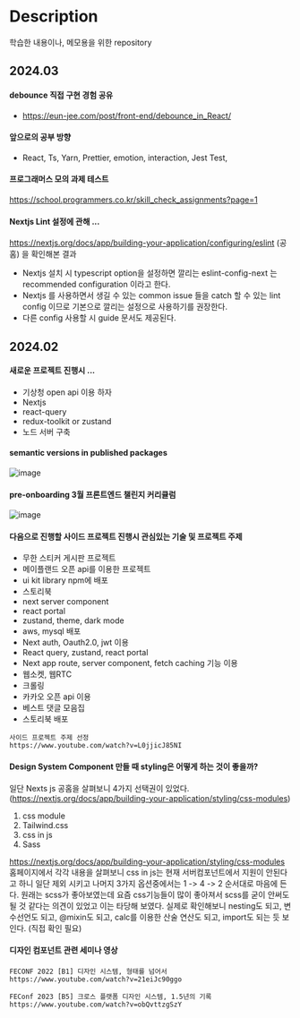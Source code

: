 # Description
학습한 내용이나, 메모용을 위한 repository

## 2024.03 

#### debounce 직접 구현 경험 공유
- https://eun-jee.com/post/front-end/debounce_in_React/

#### 앞으로의 공부 방향
- React, Ts, Yarn, Prettier, emotion, interaction, Jest Test, 

#### 프로그래머스 모의 과제 테스트  
https://school.programmers.co.kr/skill_check_assignments?page=1

#### Nextjs Lint 설정에 관해 ... 
https://nextjs.org/docs/app/building-your-application/configuring/eslint (공홈) 을 확인해본 결과 
- Nextjs 설치 시 typescript option을 설정하면 깔리는 eslint-config-next 는 recommended configuration 이라고 한다.
- Nextjs 를 사용하면서 생길 수 있는 common issue 들을 catch 할 수 있는 lint config 이므로 기본으로 깔리는 설정으로 사용하기를 권장한다.
- 다른 config 사용할 시 guide 문서도 제공된다. 

## 2024.02

#### 새로운 프로젝트 진행시 ... 
  - 기상청 open api 이용 하자
  - Nextjs
  - react-query
  - redux-toolkit or zustand
  - 노드 서버 구축
#### semantic versions in published packages  

![image](https://github.com/lbaku89/TIL/assets/96039047/e71d1d39-e92b-4616-91e1-bc4766ca242a)

#### pre-onboarding 3월 프론트엔드 챌린지 커리큘럼    

![image](https://github.com/lbaku89/TIL/assets/96039047/78de917c-5db7-467d-9d00-5e19af9b245c)


#### 다음으로 진행할 사이드 프로젝트 진행시 관심있는 기술 및 프로젝트 주제 
- 무한 스티커 게시판 프로젝트
- 메이플랜드 오픈 api를 이용한 프로젝트
- ui kit library npm에 배포
- 스토리북
- next server component
- react portal
- zustand, theme, dark mode    
- aws, mysql 배포
- Next auth, Oauth2.0, jwt 이용
- React query, zustand, react portal
- Next app route, server component, fetch caching 기능 이용 
- 웹소켓, 웹RTC
- 크롤링
- 카카오 오픈 api 이용
- 베스트 댓글 모음집 
- 스토리북 배포
```
사이드 프로젝트 주제 선정
https://www.youtube.com/watch?v=L0jjicJ85NI
```

#### Design System Component 만들 때 styling은 어떻게 하는 것이 좋을까?
일단 Nexts js 공홈을 살펴보니 4가지 선택권이 있었다. (https://nextjs.org/docs/app/building-your-application/styling/css-modules)
1. css module
2. Tailwind.css
3. css in js
4. Sass  

https://nextjs.org/docs/app/building-your-application/styling/css-modules 홈페이지에서 각각 내용을 살펴보니
css in js는 현재 서버컴포넌트에서 지원이 안된다고 하니 일단 제외 시키고 나머지 3가지 옵션중에서는 1 -> 4 -> 2 순서대로 마음에 든다. 원래는 scss가 좋아보였는데 요즘 css기능들이 많이 좋아져서 scss를 굳이 안써도 될 것 같다는 의견이 있었고 이는 타당해 보였다. 실제로 확인해보니 nesting도 되고, 변수선언도 되고, @mixin도 되고, calc를 이용한 산술 연산도 되고, import도 되는 듯 보인다. (직접 확인 필요)


#### 디자인 컴포넌트 관련 세미나 영상
```
FECONF 2022 [B1] 디자인 시스템, 형태를 넘어서
https://www.youtube.com/watch?v=21eiJc90ggo

FEConf 2023 [B5] 크로스 플랫폼 디자인 시스템, 1.5년의 기록
https://www.youtube.com/watch?v=obQvttzgSzY
```

